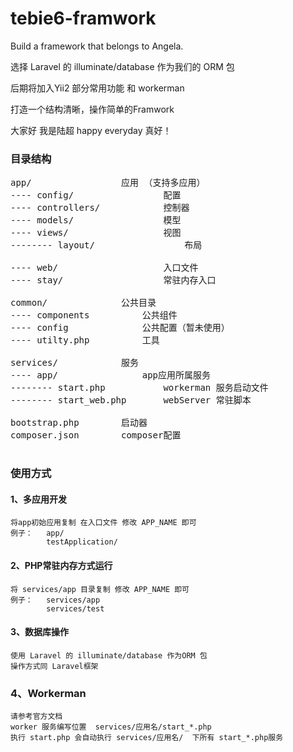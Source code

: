 # tebie6-framwork


Build a framework that belongs to Angela.

选择 Laravel 的 illuminate/database 作为我们的 ORM 包

后期将加入Yii2 部分常用功能 和 workerman

打造一个结构清晰，操作简单的Framwork

大家好 我是陆超 happy everyday 真好！

### 目录结构
<pre>
app/                 应用 （支持多应用）
---- config/                 配置
---- controllers/            控制器
---- models/                 模型
---- views/                  视图
-------- layout/                 布局
        
---- web/                    入口文件
---- stay/                   常驻内存入口
        
common/              公共目录
---- components          公共组件
---- config              公共配置（暂未使用）
---- utilty.php          工具
    
services/            服务
---- app/                app应用所属服务
-------- start.php           workerman 服务启动文件
-------- start_web.php       webServer 常驻脚本
        
bootstrap.php        启动器
composer.json        composer配置

</pre>


### 使用方式

#### 1、多应用开发
    
    将app初始应用复制 在入口文件 修改 APP_NAME 即可
    例子：   app/
            testApplication/
    
#### 2、PHP常驻内存方式运行

    将 services/app 目录复制 修改 APP_NAME 即可
    例子：   services/app
            services/test
            
#### 3、数据库操作
    
    使用 Laravel 的 illuminate/database 作为ORM 包
    操作方式同 Laravel框架
      
### 4、Workerman
    
    请参考官方文档
    worker 服务编写位置  services/应用名/start_*.php
    执行 start.php 会自动执行 services/应用名/  下所有 start_*.php服务